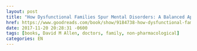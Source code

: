 ```yaml
---
layout: post
title: "How Dysfunctional Families Spur Mental Disorders: A Balanced Approach to Resolve Problems and Reconcile Relationships"
href: https://www.goodreads.com/book/show/9184738-how-dysfunctional-families-spur-mental-disorders
date: 2017-11-20 20:28:31 -0600
tags: [books, David M Allen, doctors, family, non-pharmacological]
categories: EN
---
```

